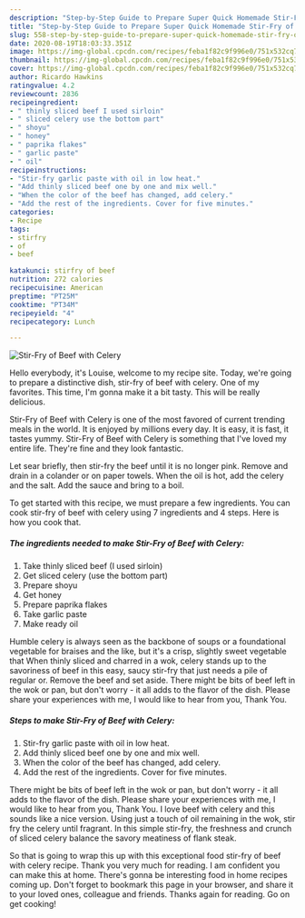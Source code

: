 ```yaml
---
description: "Step-by-Step Guide to Prepare Super Quick Homemade Stir-Fry of Beef with Celery"
title: "Step-by-Step Guide to Prepare Super Quick Homemade Stir-Fry of Beef with Celery"
slug: 558-step-by-step-guide-to-prepare-super-quick-homemade-stir-fry-of-beef-with-celery
date: 2020-08-19T18:03:33.351Z
image: https://img-global.cpcdn.com/recipes/feba1f82c9f996e0/751x532cq70/stir-fry-of-beef-with-celery-recipe-main-photo.jpg
thumbnail: https://img-global.cpcdn.com/recipes/feba1f82c9f996e0/751x532cq70/stir-fry-of-beef-with-celery-recipe-main-photo.jpg
cover: https://img-global.cpcdn.com/recipes/feba1f82c9f996e0/751x532cq70/stir-fry-of-beef-with-celery-recipe-main-photo.jpg
author: Ricardo Hawkins
ratingvalue: 4.2
reviewcount: 2836
recipeingredient:
- " thinly sliced beef I used sirloin"
- " sliced celery use the bottom part"
- " shoyu"
- " honey"
- " paprika flakes"
- " garlic paste"
- " oil"
recipeinstructions:
- "Stir-fry garlic paste with oil in low heat."
- "Add thinly sliced beef one by one and mix well."
- "When the color of the beef has changed, add celery."
- "Add the rest of the ingredients. Cover for five minutes."
categories:
- Recipe
tags:
- stirfry
- of
- beef

katakunci: stirfry of beef 
nutrition: 272 calories
recipecuisine: American
preptime: "PT25M"
cooktime: "PT34M"
recipeyield: "4"
recipecategory: Lunch

---
```



![Stir-Fry of Beef with Celery](https://img-global.cpcdn.com/recipes/feba1f82c9f996e0/751x532cq70/stir-fry-of-beef-with-celery-recipe-main-photo.jpg)

Hello everybody, it's Louise, welcome to my recipe site. Today, we're going to prepare a distinctive dish, stir-fry of beef with celery. One of my favorites. This time, I'm gonna make it a bit tasty. This will be really delicious.

Stir-Fry of Beef with Celery is one of the most favored of current trending meals in the world. It is enjoyed by millions every day. It is easy, it is fast, it tastes yummy. Stir-Fry of Beef with Celery is something that I've loved my entire life. They're fine and they look fantastic.

Let sear briefly, then stir-fry the beef until it is no longer pink. Remove and drain in a colander or on paper towels. When the oil is hot, add the celery and the salt. Add the sauce and bring to a boil.


To get started with this recipe, we must prepare a few ingredients. You can cook stir-fry of beef with celery using 7 ingredients and 4 steps. Here is how you cook that.

<!--inarticleads1-->

##### The ingredients needed to make Stir-Fry of Beef with Celery:

1. Take  thinly sliced beef (I used sirloin)
1. Get  sliced celery (use the bottom part)
1. Prepare  shoyu
1. Get  honey
1. Prepare  paprika flakes
1. Take  garlic paste
1. Make ready  oil


Humble celery is always seen as the backbone of soups or a foundational vegetable for braises and the like, but it&#39;s a crisp, slightly sweet vegetable that When thinly sliced and charred in a wok, celery stands up to the savoriness of beef in this easy, saucy stir-fry that just needs a pile of regular or. Remove the beef and set aside. There might be bits of beef left in the wok or pan, but don&#39;t worry - it all adds to the flavor of the dish. Please share your experiences with me, I would like to hear from you, Thank You. 

<!--inarticleads2-->

##### Steps to make Stir-Fry of Beef with Celery:

1. Stir-fry garlic paste with oil in low heat.
1. Add thinly sliced beef one by one and mix well.
1. When the color of the beef has changed, add celery.
1. Add the rest of the ingredients. Cover for five minutes.


There might be bits of beef left in the wok or pan, but don&#39;t worry - it all adds to the flavor of the dish. Please share your experiences with me, I would like to hear from you, Thank You. I love beef with celery and this sounds like a nice version. Using just a touch of oil remaining in the wok, stir fry the celery until fragrant. In this simple stir-fry, the freshness and crunch of sliced celery balance the savory meatiness of flank steak. 

So that is going to wrap this up with this exceptional food stir-fry of beef with celery recipe. Thank you very much for reading. I am confident you can make this at home. There's gonna be interesting food in home recipes coming up. Don't forget to bookmark this page in your browser, and share it to your loved ones, colleague and friends. Thanks again for reading. Go on get cooking!
